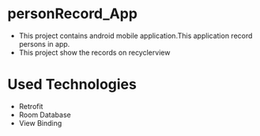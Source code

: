 # personRecord_App
* This project contains android mobile application.This application record  persons in app.
* This project show the records on recyclerview 

# Used Technologies
* Retrofit
* Room Database 
* View Binding 
